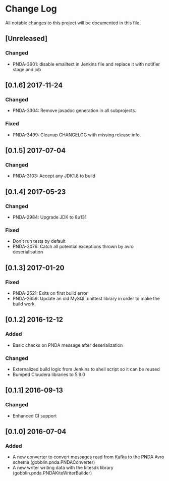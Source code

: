 # Change Log
All notable changes to this project will be documented in this file.

## [Unreleased]
### Changed
- PNDA-3601: disable emailtext in Jenkins file and replace it with notifier stage and job

## [0.1.6] 2017-11-24
### Changed
- PNDA-3304: Remove javadoc generation in all subprojects.
### Fixed
- PNDA-3499: Cleanup CHANGELOG with missing release info.

## [0.1.5] 2017-07-04
### Changed
- PNDA-3103: Accept any JDK1.8 to build

## [0.1.4] 2017-05-23
### Changed
- PNDA-2984: Upgrade JDK to 8u131
### Fixed
- Don't run tests by default
- PNDA-3076: Catch all potential exceptions thrown by avro deserialisation

## [0.1.3] 2017-01-20
### Fixed
- PNDA-2521: Exits on first build error
- PNDA-2659: Update an old MySQL unittest library in order to make the build work

## [0.1.2] 2016-12-12
### Added
- Basic checks on PNDA message after deserialization
### Changed
- Externalized build logic from Jenkins to shell script so it can be reused
- Bumped Cloudera libraries to 5.9.0

## [0.1.1] 2016-09-13
### Changed
- Enhanced CI support

## [0.1.0] 2016-07-04
### Added
* A new converter to convert messages read from Kafka to the PNDA Avro schema (gobblin.pnda.PNDAConverter)
* A new writer writing data with the kitesdk library (gobblin.pnda.PNDAKiteWriterBuilder)

